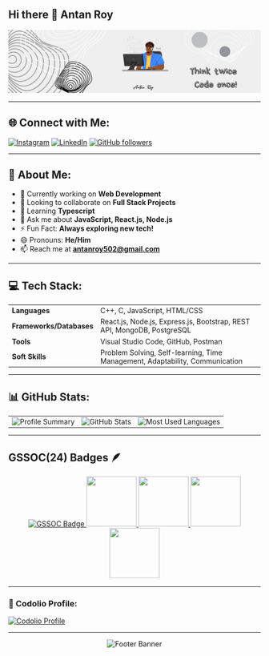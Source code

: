 ## Hi there 👋 Antan Roy
<p align="center">
  <img src="https://github.com/antan2002/antan2002/blob/main/Think%20Twice.png" alt="Banner">
</p>

---

## 🌐 Connect with Me:

  <a href="https://instagram.com/antan.r_"><img src="https://img.shields.io/badge/Instagram-%23E4405F.svg?style=for-the-badge&logo=instagram&logoColor=white" alt="Instagram"/></a>
  <a href="https://linkedin.com/in/antanroy"><img src="https://img.shields.io/badge/LinkedIn-%230077B5.svg?style=for-the-badge&logo=linkedin&logoColor=white" alt="LinkedIn"/></a>
  <a href="https://github.com/antan2002"><img src="https://img.shields.io/github/followers/antan2002?label=Follow&style=social" alt="GitHub followers"/></a>


---

## 💫 About Me:
- 🔭 Currently working on **Web Development**
- 👯 Looking to collaborate on **Full Stack Projects**
- 🌱 Learning **Typescript**
- 💬 Ask me about **JavaScript, React.js, Node.js**
- ⚡ Fun Fact: **Always exploring new tech!**
- 😄 Pronouns: **He/Him**
- 📫 Reach me at **antanroy502@gmail.com**

---

## 💻 Tech Stack:
<div align="center">
  <table>
    <tr>
      <td><b>Languages</b></td>
      <td>C++, C, JavaScript, HTML/CSS</td>
    </tr>
    <tr>
      <td><b>Frameworks/Databases</b></td>
      <td>React.js, Node.js, Express.js, Bootstrap, REST API, MongoDB, PostgreSQL</td>
    </tr>
    <tr>
      <td><b>Tools</b></td>
      <td>Visual Studio Code, GitHub, Postman</td>
    </tr>
    <tr>
      <td><b>Soft Skills</b></td>
      <td>Problem Solving, Self-learning, Time Management, Adaptability, Communication</td>
    </tr>
  </table>
</div>

---

## 📊 GitHub Stats:
<div align="center">
  <table>
    <tr>
      <td><img width="300em" src="https://github-readme-stats.vercel.app/api?username=antan2002&theme=tokyonight&hide_border=false&include_all_commits=false&count_private=false" alt="Profile Summary"></td>
      <td><img width="300em" src="https://github-readme-streak-stats.herokuapp.com/?user=antan2002&theme=tokyonight&hide_border=false" alt="GitHub Stats"></td>
      <td><img width="300em" src="https://github-readme-stats.vercel.app/api/top-langs/?username=antan2002&theme=tokyonight&hide_border=false&include_all_commits=false&count_private=false&layout=compact" alt="Most Used Languages"></td>
    </tr>
  </table>
</div>

---

## GSSOC(24) Badges 🪶
<p align="center">
  <a href="https://gssoc.girlscript.tech/leaderboard">
    <img src="https://raw.githubusercontent.com/GSSoC24/Postman-Challenge/main/docs/assets/Postman%20White.png" width="100px" height="100px" alt="GSSOC Badge"/>
     <img src="https://raw.githubusercontent.com/GSSoC24/Postman-Challenge/main/docs/assets/2.png" width="100px" height="100px" />
    <img src="https://assets.holopin.io/hf2024levels/level1-sloth-code-tumbler-0-0-0.webp" width="100px" height="100px" />
    <img src="https://assets.holopin.io/eyJidWNrZXQiOiJob2xvcGluLWFzc2V0cyIsImtleSI6ImFzc2V0cy9jbDd0ZDhncDUwMTMyMDlrMHd1OHFlNHg5IiwiZWRpdHMiOnsicm90YXRlIjpudWxsfX0=" width="100px" height="100px" />
     <img src="https://assets.holopin.io/hf2024levels/level2-sloth-code-tumbler-hoodie-0-0.webp" width="100px" height="100px" />
  </a>
</p>

---

### 📌 Codolio Profile:

  <a href="https://codolio.com/profile/jGJ3Q1ri">
    <img src="https://img.shields.io/badge/View-My_Codolio_Profile-blue?style=for-the-badge&logo=internet-explorer&logoColor=white" alt="Codolio Profile">
  </a>

---

<p align="center">
  <img src="https://capsule-render.vercel.app/api?type=waving&height=300&color=gradient&text=Namaste%20🙏🏾&section=footer&fontSize=41&animation=fadeIn&descAlign=52&descAlignY=74" alt="Footer Banner"/>
</p>

